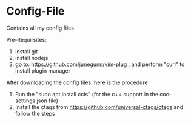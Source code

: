 # Config-File
Contains all my config files 

Pre-Requirsites:
1. install git
2. install nodejs
3. go to: https://github.com/junegunn/vim-plug , and perform "curl" to install plugin manager

After downloading the config files, here is the procedure

1. Run the "sudo apt install ccls" (for the c++ support in the coc-settings.json file)
2. Install the ctags from https://github.com/universal-ctags/ctags and follow the steps
